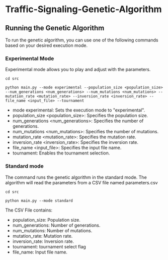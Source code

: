 # Traffic-Signaling-Genetic-Algorithm

## Running the Genetic Algorithm

To run the genetic algorithm, you can use one of the following commands based on your desired execution mode.

### Experimental Mode

Experimental mode allows you to play and adjust with the parameters. 

```shell
cd src

python main.py --mode experimental --population_size <population_size> --num_generations <num_generations> --num_mutations <num_mutations> --mutation_rate <mutation_rate> --inversion_rate <inversion_rate> --file_name <input_file> --tournament
```

- mode experimental: Sets the execution mode to "experimental".
- population_size <population_size>: Specifies the population size.
- num_generations <num_generations>: Specifies the number of generations.
- num_mutations <num_mutations>: Specifies the number of mutations.
- mutation_rate <mutation_rate>: Specifies the mutation rate.
- inversion_rate <inversion_rate>: Specifies the inversion rate.
- file_name <input_file>: Specifies the input file name.
- tournament: Enables the tournament selection.

### Standard mode

The command runs the genetic algorithm in the standard mode. The algorithm will read the parameters from a CSV file named parameters.csv 

```shell
cd src

python main.py --mode standard
```

The CSV File contains:

- population_size: Population size.
- num_generations: Number of generations.
- num_mutations: Number of mutations.
- mutation_rate: Mutation rate.
- inversion_rate: Inversion rate.
- tournament: tournament select flag
- file_name: Input file name.
